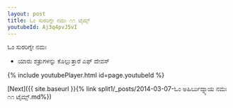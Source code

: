 ```yaml
---
layout: post
title: ಓಂ ಸುರರಿಗ್ನೇ ನಮಃ ೧೧ ಟೈಮ್ಸ್
youtubeId: Aj3q4pvJ5vI
---
```

 
 
 ಓಂ ಸುರರಿಗ್ನೇ ನಮಃ  
 
 -  ಯಾರು ಶತ್ರುಗಳನ್ನು ಕೊಲ್ಲುತ್ತಾರೆ ಎಫ್ ದೇವಸ್ 
 
  
 
  
 
 
 
 
 
 


{% include youtubePlayer.html id=page.youtubeId %}
 
[Next]({{ site.baseurl }}{% link  split1/_posts/2014-03-07-ಓಂ ಅಹಿರ್ಬುದ್ನ್ಯಾಯ ನಮಃ ೧೧ ಟೈಮ್ಸ್.md%})
 
